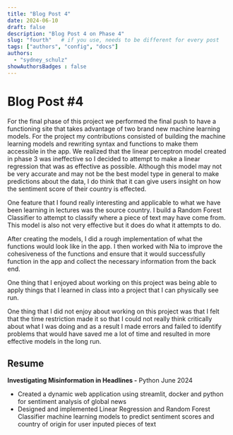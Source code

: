 ```yaml
---
title: "Blog Post 4"
date: 2024-06-10
draft: false
description: "Blog Post 4 on Phase 4"
slug: "fourth"   # if you use, needs to be different for every post
tags: ["authors", "config", "docs"]
authors:
  - "sydney_schulz"
showAuthorsBadges : false
---
```

# Blog Post #4

For the final phase of this project we performed the final push to have a functioning site that takes advantage of two brand new machine learning models. For the project my contributions consisted of building the machine learning models and rewriting syntax and functions to make them accessible in the app. We realized that the linear perceptron model created in phase 3 was ineffective so I decided to attempt to make a linear regression that was as effective as possible. Although this model may not be very accurate and may not be the best model type in general to make predictions about the data, I do think that it can give users insight on how the sentiment score of their country is effected. 

One feature that I found really interesting and applicable to what we have been learning in lectures was the source country. I build a Random Forest Classifier to attempt to classify where a piece of text may have come from. This model is also not very effective but it does do what it attempts to do. 

After creating the models, I did a rough implementation of what the functions would look like in the app. I then worked with Nia to improve the cohesiveness of the functions and ensure that it would successfully function in the app and collect the necessary information from the back end.

One thing that I enjoyed about working on this project was being able to apply things that I learned in class into a project that I can physically see run. 

One thing that I did not enjoy about working on this project was that I felt that the time restriction made it so that I could not really think critically about what I was doing and as a result I made errors and failed to identify problems that would have saved me a lot of time and resulted in more effective models in the long run.

## Resume

**Investigating Misinformation in Headlines -** Python                                                          June 2024

- Created a dynamic web application using streamlit, docker and python for sentiment analysis of global news
- Designed and implemented Linear Regression and Random Forest Classifier machine learning models to predict sentiment scores and country of origin for user inputed pieces of text